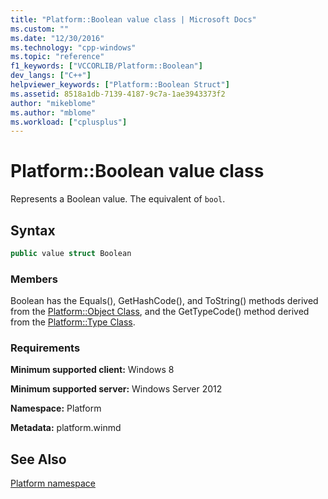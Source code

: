 ```yaml
---
title: "Platform::Boolean value class | Microsoft Docs"
ms.custom: ""
ms.date: "12/30/2016"
ms.technology: "cpp-windows"
ms.topic: "reference"
f1_keywords: ["VCCORLIB/Platform::Boolean"]
dev_langs: ["C++"]
helpviewer_keywords: ["Platform::Boolean Struct"]
ms.assetid: 8518a1db-7139-4187-9c7a-1ae3943373f2
author: "mikeblome"
ms.author: "mblome"
ms.workload: ["cplusplus"]
---
```

# Platform::Boolean value class

Represents a Boolean value. The equivalent of `bool`.

## Syntax

```cpp
public value struct Boolean
```

### Members

Boolean has the Equals(), GetHashCode(), and ToString() methods derived from the [Platform::Object Class](../cppcx/platform-object-class.md), and the GetTypeCode() method derived from the [Platform::Type Class](../cppcx/platform-type-class.md).

### Requirements

**Minimum supported client:** Windows 8

**Minimum supported server:** Windows Server 2012

**Namespace:** Platform

**Metadata:** platform.winmd

## See Also

[Platform namespace](../cppcx/platform-namespace-c-cx.md)